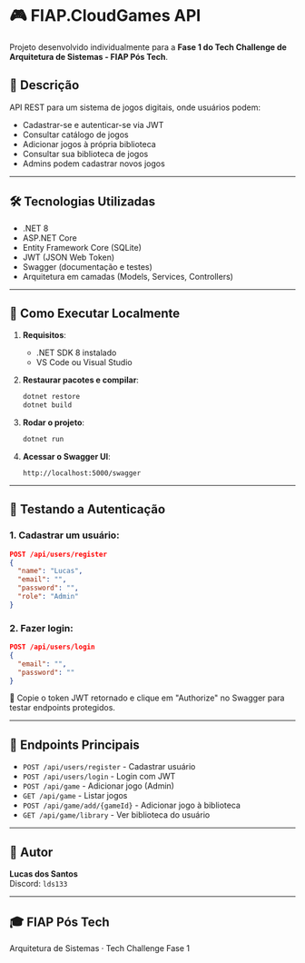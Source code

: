 # 🎮 FIAP.CloudGames API

Projeto desenvolvido individualmente para a **Fase 1 do Tech Challenge de Arquitetura de Sistemas - FIAP Pós Tech**.

## 📌 Descrição

API REST para um sistema de jogos digitais, onde usuários podem:

- Cadastrar-se e autenticar-se via JWT
- Consultar catálogo de jogos
- Adicionar jogos à própria biblioteca
- Consultar sua biblioteca de jogos
- Admins podem cadastrar novos jogos

---

## 🛠️ Tecnologias Utilizadas

- .NET 8
- ASP.NET Core
- Entity Framework Core (SQLite)
- JWT (JSON Web Token)
- Swagger (documentação e testes)
- Arquitetura em camadas (Models, Services, Controllers)

---

## 🚀 Como Executar Localmente

1. **Requisitos**:
   - .NET SDK 8 instalado
   - VS Code ou Visual Studio

2. **Restaurar pacotes e compilar**:
   ```bash
   dotnet restore
   dotnet build
   ```

3. **Rodar o projeto**:
   ```bash
   dotnet run
   ```

4. **Acessar o Swagger UI**:
   ```
   http://localhost:5000/swagger
   ```

---

## 🔐 Testando a Autenticação

### 1. Cadastrar um usuário:
```json
POST /api/users/register
{
  "name": "Lucas",
  "email": "",
  "password": "",
  "role": "Admin"
}
```

### 2. Fazer login:
```json
POST /api/users/login
{
  "email": "",
  "password": ""
}
```

🔁 Copie o token JWT retornado e clique em "Authorize" no Swagger para testar endpoints protegidos.

---

## 🧪 Endpoints Principais

- `POST /api/users/register` - Cadastrar usuário
- `POST /api/users/login` - Login com JWT
- `POST /api/game` - Adicionar jogo (Admin)
- `GET /api/game` - Listar jogos
- `POST /api/game/add/{gameId}` - Adicionar jogo à biblioteca
- `GET /api/game/library` - Ver biblioteca do usuário

---

## 👤 Autor

**Lucas dos Santos**  
Discord: `lds133`

---

## 🎓 FIAP Pós Tech  
Arquitetura de Sistemas · Tech Challenge Fase 1
